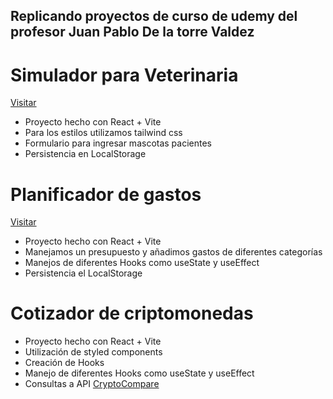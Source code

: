 ## Replicando proyectos de curso de udemy del profesor Juan Pablo De la torre Valdez

# Simulador para Veterinaria

[Visitar](https://simulador-veterinaria.vercel.app)

- Proyecto hecho con React + Vite
- Para los estilos utilizamos tailwind css
- Formulario para ingresar mascotas pacientes
- Persistencia en LocalStorage

# Planificador de gastos

[Visitar](https://planificador-gastos-neon.vercel.app)

- Proyecto hecho con React + Vite
- Manejamos un presupuesto y añadimos gastos de diferentes categorías
- Manejos de diferentes Hooks como useState y useEffect
- Persistencia el LocalStorage

# Cotizador de criptomonedas

- Proyecto hecho con React + Vite
- Utilización de styled components
- Creación de Hooks
- Manejo de diferentes Hooks como useState y useEffect
- Consultas a API [CryptoCompare](https://min-api.cryptocompare.com)
